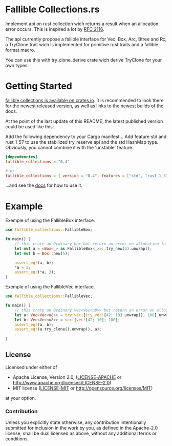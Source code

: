 Fallible Collections.rs
==============

Implement api on rust collection wich returns a result when an allocation error occurs.
This is inspired a lot by [RFC 2116](https://github.com/rust-lang/rfcs/blob/master/text/2116-alloc-me-maybe.md).

The api currently propose a fallible interface for Vec, Box, Arc, Btree and Rc,
a TryClone trait wich is implemented for primitive rust traits and a fallible format macro.

You can use this with try_clone_derive crate wich derive TryClone for your own types.

# Getting Started

[fallible collections is available on crates.io](https://crates.io/crates/fallible_collections).
It is recommended to look there for the newest released version, as well as links to the newest builds of the docs.

At the point of the last update of this README, the latest published version could be used like this:

Add the following dependency to your Cargo manifest...
Add feature std and rust_1_57 to use the stabilized try_reserve api and the std HashMap type. Obviously, you cannot combine it with the 'unstable' feature.

```toml
[dependencies]
fallible_collections = "0.4"

# or
fallible_collections = { version = "0.4", features = ["std", "rust_1_57"] }
```

...and see the [docs](https://docs.rs/fallible_collections) for how to use it.

# Example

Exemple of using the FallibleBox interface.
```rust
use fallible_collections::FallibleBox;

fn main() {
	// this crate an Ordinary box but return an error on allocation failure
	let mut a = <Box<_> as FallibleBox<_>>::try_new(5).unwrap();
	let mut b = Box::new(5);

	assert_eq!(a, b);
	*a = 3;
	assert_eq!(*a, 3);
}
```

Exemple of using the FallibleVec interface.
```rust
use fallible_collections::FallibleVec;

fn main() {
	// this crate an Ordinary Vec<Vec<u8>> but return an error on allocation failure
	let a: Vec<Vec<u8>> = try_vec![try_vec![42; 10].unwrap(); 100].unwrap();
	let b: Vec<Vec<u8>> = vec![vec![42; 10]; 100];
	assert_eq!(a, b);
	assert_eq!(a.try_clone().unwrap(), a);
	...
}
```

## License

Licensed under either of

 * Apache License, Version 2.0, ([LICENSE-APACHE](LICENSE-APACHE) or http://www.apache.org/licenses/LICENSE-2.0)
 * MIT license ([LICENSE-MIT](LICENSE-MIT) or http://opensource.org/licenses/MIT)

at your option.

### Contribution

Unless you explicitly state otherwise, any contribution intentionally submitted
for inclusion in the work by you, as defined in the Apache-2.0 license, shall be dual licensed as above, without any
additional terms or conditions.


